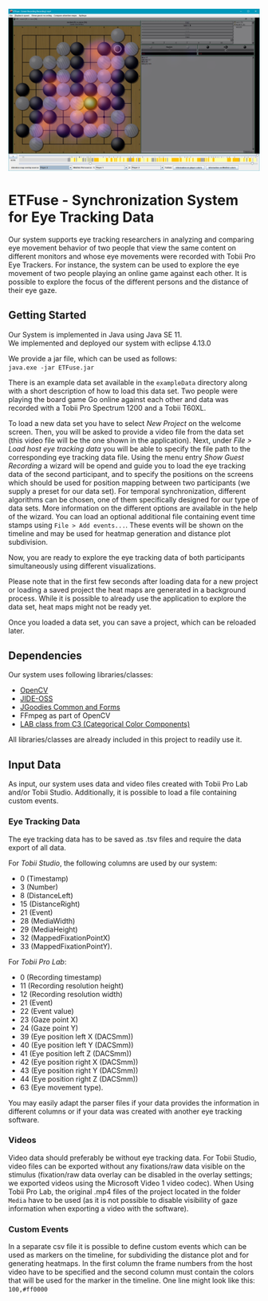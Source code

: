 ![Application](application.png?raw=true)

# ETFuse - Synchronization System for Eye Tracking Data

Our system supports eye tracking researchers in analyzing and comparing eye movement behavior of two people that view the same content on different monitors and whose eye movements were recorded with Tobii Pro Eye Trackers.
For instance, the system can be used to explore the eye movement of two people playing an online game against each other. It is possible to explore the focus of the different persons and the distance of their eye gaze.

## Getting Started

Our System is implemented in Java using Java SE 11.<br/>
We implemented and deployed our system with eclipse 4.13.0

We provide a jar file, which can be used as follows:<br/>
`java.exe -jar ETFuse.jar`

There is an example data set available in the `exampleData` directory along with a short description of how to load this data set. Two people were playing the board game Go online against each other and data was recorded with a Tobii Pro Spectrum 1200 and a Tobii T60XL.

To load a new data set you have to select *New Project* on the welcome screen. Then, you will be asked to provide a video file from the data set (this video file will be the one shown in the application). Next, under *File > Load host eye tracking data* you will be able to specify the file path to the corresponding eye tracking data file. Using the menu entry *Show Guest Recording* a wizard will be opend and guide you to load the eye tracking data of the second participant, and to specify the positions on the screens which should be used for position mapping between two participants (we supply a preset for our data set). For temporal synchronization, different algorithms can be chosen, one of them specifically designed for our type of data sets. More information on the different options are available in the help of the wizard.
You can load an optional additional file containing event time stamps using `File > Add events...`. These events will be shown on the timeline and may be used for heatmap generation and distance plot subdivision.

Now, you are ready to explore the eye tracking data of both participants simultaneously using different visualizations.

Please note that in the first few seconds after loading data for a new project or loading a saved project the heat maps are generated in a background process. While it is possible to already use the application to explore the data set, heat maps might not be ready yet.

Once you loaded a data set, you can save a project, which can be reloaded later.

## Dependencies

Our system uses following libraries/classes:

* [OpenCV](https://docs.opencv.org/3.4.7/d1/dfb/intro.html)
* [JIDE-OSS](https://github.com/jidesoft/jide-oss)
* [JGoodies Common and Forms](http://www.jgoodies.com/downloads/libraries/)
* FFmpeg as part of OpenCV
* [LAB class from C3 (Categorical Color Components)](https://github.com/StanfordHCI/c3/blob/master/java/src/edu/stanford/vis/color/LAB.java)

All libraries/classes are already included in this project to readily use it.


## Input Data

As input, our system uses data and video files created with Tobii Pro Lab and/or Tobii Studio.
Additionally, it is possible to load a file containing custom events. 

### Eye Tracking Data

The eye tracking data has to be saved as .tsv files and require the data export of all data.

For *Tobii Studio*, the following columns are used by our system:<br/>
* 0 (Timestamp)
* 3 (Number)
* 8 (DistanceLeft)
* 15 (DistanceRight)
* 21 (Event)
* 28 (MediaWidth)
* 29 (MediaHeight)
* 32 (MappedFixationPointX)
* 33 (MappedFixationPointY).

For *Tobii Pro Lab*:<br/>
* 0 (Recording timestamp)
* 11 (Recording resolution height)
* 12 (Recording resolution width)
* 21 (Event)
* 22 (Event value)
* 23 (Gaze point X)
* 24 (Gaze point Y)
* 39 (Eye position left X (DACSmm))
* 40 (Eye position left Y (DACSmm))
* 41 (Eye position left Z (DACSmm))
* 42 (Eye position right X (DACSmm))
* 43 (Eye position right Y (DACSmm))
* 44 (Eye position right Z (DACSmm))
* 63 (Eye movement type).

You may easily adapt the parser files if your data provides the information in different columns or if your data was created with another eye tracking software.

### Videos

Video data should preferably be without eye tracking data.
For Tobii Studio, video files can be exported without any fixations/raw data visible on the stimulus (fixation/raw data overlay can be disabled in the overlay settings; we exported videos using the Microsoft Video 1 video codec).
When Using Tobii Pro Lab, the original .mp4 files of the project located in the folder `Media` have to be used (as it is not possible to disable visibility of gaze information when exporting a video with the software).

### Custom Events

In a separate csv file it is possible to define custom events which can be used as markers on the timeline, for subdividing the distance plot and for generating heatmaps. In the first column the frame numbers from the host video have to be specified and the second column must contain the colors that will be used for the marker in the timeline. One line might look like this: `100,#ff0000`
